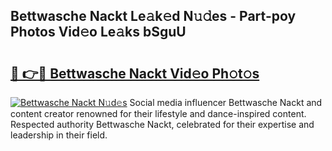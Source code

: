 ## Bettwasche Nackt Le𝚊k𝚎d N𝚞𝚍es - Part-poy Photos Vid𝚎o Le𝚊ks bSguU

# <h2><a href="http://fb2cxq5.evod.top/?m=Bettwasche+Nackt">🔗 👉🔴 Bettwasche Nackt Vid𝚎o Ph𝚘t𝚘s</a></h2>

[![Bettwasche Nackt N𝚞d𝚎s](https://i.imgur.com/8V9OHl7.gif)](http://fb2cxq5.evod.top/?m=Bettwasche+Nackt)
Social media influencer Bettwasche Nackt and content creator renowned for their lifestyle and dance-inspired content. Respected authority Bettwasche Nackt, celebrated for their expertise and leadership in their field. 
